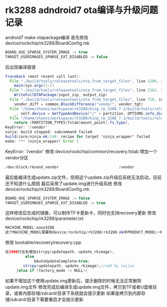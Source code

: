 # rk3288 adndroid7 ota编译与升级问题记录
android7 make otapackage编译
首先修改
device/rockchip/rk3288/BoardConfig.mk
```java
BOARD_USE_SPARSE_SYSTEM_IMAGE := true
TARGET_USERIMAGES_SPARSE_EXT_DISABLED := false
```
后出现编译报错
```java
Traceback (most recent call last):
  File "./build/tools/releasetools/ota_from_target_files", line 2206, in <module>
    main(sys.argv[1:])
  File "./build/tools/releasetools/ota_from_target_files", line 2162, in main
    WriteFullOTAPackage(input_zip, output_zip)
  File "./build/tools/releasetools/ota_from_target_files", line 728, in WriteFullOTAPackage
    vendor_diff = common.BlockDifference("vendor", vendor_tgt)
  File "/home/zhaoni/workspace/rk3288/king_rp_3288_7.1/build/tools/releasetools/common.py", line 1397, in __init__
    _, self.device = GetTypeAndDevice("/" + partition, OPTIONS.info_dict)
  File "/home/zhaoni/workspace/rk3288/king_rp_3288_7.1/build/tools/releasetools/common.py", line 1618, in GetTypeAndDevice
    return (PARTITION_TYPES[fstab[mount_point].fs_type],
KeyError: '/vendor'
ninja: build stopped: subcommand failed.
build/core/ninja.mk:148: recipe for target 'ninja_wrapper' failed
make: *** [ninja_wrapper] Error 1
```
KeyError: '/vendor'
修改
device/rockchip/common/recovery.fstab
增加一个vendor分区
```java
/dev/block/rknand_vendor                           /vendor               ext4            defaults                  defaults
```
最后能编译生成update.zip文件，但用这个update.zip升级后系统无法启动，目前还不知道什么原因
最后采用了update.img进行升级系统
修改
device/rockchip/rk3288/BoardConfig.mk
```java
BOARD_USE_SPARSE_SYSTEM_IMAGE := false
TARGET_USERIMAGES_SPARSE_EXT_DISABLED := true
```
这样修改后生成的镜像，可以制作TF卡更新卡，同时也支持recovery更新
修改device/rockchip/rk3288/parameter.txt
```java
MACHINE_MODEL:ease3288
这个MACHINE_MODEL需要和device/rockchip/rk3288/rk3288.mk中PRODUCT_MODEL一样不然无法更新
```
修改
bootable/recovery/recovery.cpp
```java
在1906行左右增加strcpy(updatepath, update_rkimage);
         else
             bAutoUpdateComplete=true;
     	strcpy(updatepath, update_rkimage);//add by leijie
     }else if (factory_mode != NULL){

```
如果不增加这个使用update.img更新后，提示删除的时候无法正常删除update.img文件
修改完成后编译生成update.img文件，拷贝到TF或者U盘根目录，或者内部存储/sdcard/目录下系统就会提示更新
如果是拷贝到内部存储/sdcard/目录下需要重启才会提示更新






